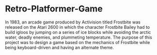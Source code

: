 # Retro-Platformer-Game
In 1983, an arcade game produced by Activision titled Frostbite was released on 
the Atari 2600 in which the character Frostbite Bailey had to build igloos by jumping on a 
series of ice blocks while avoiding the arctic water, deadly enemies, and plummeting 
temperature. The purpose of this project was to design a game based on the 
mechanics of Frostbite while being keyboard-driven and having an alternate theme.  
